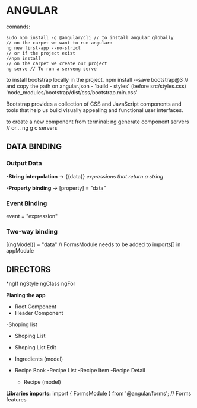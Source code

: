 # ANGULAR

comands: 

    sudo npm install -g @angular/cli // to install angular globally
    // on the carpet we want to run angular:
    ng new first-app --no-strict
    // or if the project exist 
    //npm install
    // on the carpet we create our project
    ng serve // To run a serveng serve

to install bootstrap locally in the project.
  npm install --save bootstrap@3
  // and copy the path on angular.json - 'build - styles' (before src/styles.css)
  'node_modules/bootstrap/dist/css/bootstrap.min.css'

Bootstrap provides a collection of CSS and JavaScript components and tools that help us build visually appealing and functional user interfaces.

to create a new component from terminal:
    ng generate component servers<name of the component>
    // or...
    ng g c servers<name of the component>

## DATA BINDING

### Output Data
  **-String interpolation** -> {{data}}
  _expressions that return a string_

  **-Property binding** -> [property] = "data"


### Event Binding

  event = "expression"

### Two-way binding
  [(ngModel)] = "data"
  // FormsModule needs to be added to imports[] in appModule

## DIRECTORS

*ngIf
ngStyle
ngClass
ngFor

**Planing the app**
- Root Component
- Header Component

-Shoping list
  - Shoping List
  - Shoping List Edit
  - Ingredients (model)

- Recipe Book
  -Recipe List
  -Recipe Item
  -Recipe Detail
  - Recipe (model)



**Libraries imports:**
  import { FormsModule } from '@angular/forms'; // Forms features